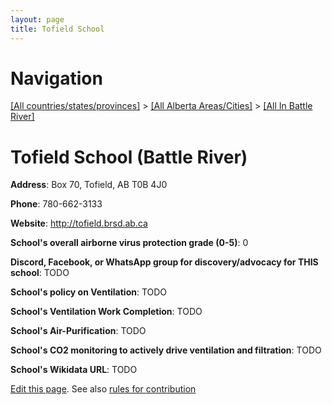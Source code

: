 ```yaml
---
layout: page
title: Tofield School
---
```

# Navigation

[[All countries/states/provinces]](../../..) > [[All Alberta Areas/Cities]](../..) > [[All In Battle River]](..)

# Tofield School (Battle River)

**Address**: Box 70, Tofield, AB T0B 4J0

**Phone**: 780-662-3133

**Website**: <http://tofield.brsd.ab.ca>

**School's overall airborne virus protection grade (0-5)**: 0

**Discord, Facebook, or WhatsApp group for discovery/advocacy for THIS school**: TODO

**School's policy on Ventilation**: TODO

**School's Ventilation Work Completion**: TODO

**School's Air-Purification**: TODO

**School's CO2 monitoring to actively drive ventilation and filtration**: TODO

**School's Wikidata URL**: TODO


[Edit this page](https://github.com/ventilate-schools/AB/edit/main/./Battle_River/Tofield_School.md). See also [rules for contribution](../../../contribution-rules/)